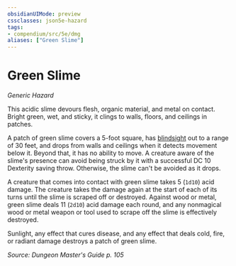 ```yaml
---
obsidianUIMode: preview
cssclasses: json5e-hazard
tags:
- compendium/src/5e/dmg
aliases: ["Green Slime"]
---
```

# Green Slime
*Generic Hazard*  

This acidic slime devours flesh, organic material, and metal on contact. Bright green, wet, and sticky, it clings to walls, floors, and ceilings in patches.

A patch of green slime covers a 5-foot square, has [blindsight](2-Mechanics/CLI/rules/senses.md#blindsight) out to a range of 30 feet, and drops from walls and ceilings when it detects movement below it. Beyond that, it has no ability to move. A creature aware of the slime's presence can avoid being struck by it with a successful DC 10 Dexterity saving throw. Otherwise, the slime can't be avoided as it drops.

A creature that comes into contact with green slime takes 5 (`1d10`) acid damage. The creature takes the damage again at the start of each of its turns until the slime is scraped off or destroyed. Against wood or metal, green slime deals 11 (`2d10`) acid damage each round, and any nonmagical wood or metal weapon or tool used to scrape off the slime is effectively destroyed.

Sunlight, any effect that cures disease, and any effect that deals cold, fire, or radiant damage destroys a patch of green slime.

*Source: Dungeon Master's Guide p. 105*